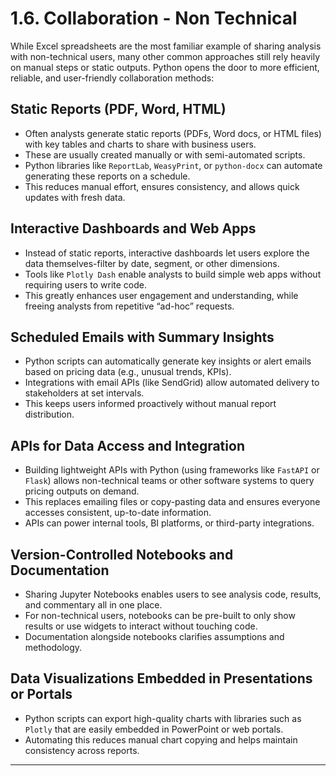 # 1.6. Collaboration - Non Technical

While Excel spreadsheets are the most familiar example of sharing analysis with non-technical users, many other common approaches still rely heavily on manual steps or static outputs. Python opens the door to more efficient, reliable, and user-friendly collaboration methods:

## Static Reports (PDF, Word, HTML)

- Often analysts generate static reports (PDFs, Word docs, or HTML files) with key tables and charts to share with business users.
- These are usually created manually or with semi-automated scripts.
- Python libraries like `ReportLab`, `WeasyPrint`, or `python-docx` can automate generating these reports on a schedule.
- This reduces manual effort, ensures consistency, and allows quick updates with fresh data.

## Interactive Dashboards and Web Apps

- Instead of static reports, interactive dashboards let users explore the data themselves-filter by date, segment, or other dimensions.
- Tools like `Plotly Dash` enable analysts to build simple web apps without requiring users to write code.
- This greatly enhances user engagement and understanding, while freeing analysts from repetitive “ad-hoc” requests.

## Scheduled Emails with Summary Insights

- Python scripts can automatically generate key insights or alert emails based on pricing data (e.g., unusual trends, KPIs).
- Integrations with email APIs (like SendGrid) allow automated delivery to stakeholders at set intervals.
- This keeps users informed proactively without manual report distribution.

## APIs for Data Access and Integration

- Building lightweight APIs with Python (using frameworks like `FastAPI` or `Flask`) allows non-technical teams or other software systems to query pricing outputs on demand.
- This replaces emailing files or copy-pasting data and ensures everyone accesses consistent, up-to-date information.
- APIs can power internal tools, BI platforms, or third-party integrations.

## Version-Controlled Notebooks and Documentation

- Sharing Jupyter Notebooks enables users to see analysis code, results, and commentary all in one place.
- For non-technical users, notebooks can be pre-built to only show results or use widgets to interact without touching code.
- Documentation alongside notebooks clarifies assumptions and methodology.

## Data Visualizations Embedded in Presentations or Portals

- Python scripts can export high-quality charts with libraries such as `Plotly` that are easily embedded in PowerPoint or web portals.
- Automating this reduces manual chart copying and helps maintain consistency across reports.

---
